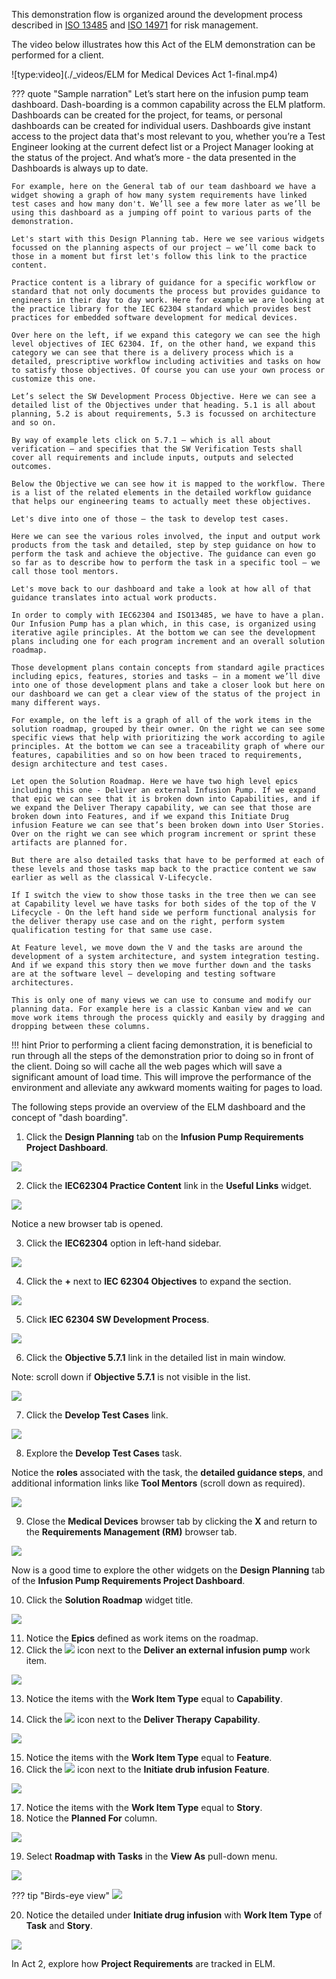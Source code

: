 This demonstration flow is organized around the development process described in <a href="https://www.iso.org/standard/59752.html" target="_blank">ISO 13485</a> and <a href="https://www.iso.org/standard/72704.html" target="_blank">ISO 14971</a> for risk management.

The video below illustrates how this Act of the ELM demonstration can be performed for a client.

![type:video](./_videos/ELM for Medical Devices Act 1-final.mp4)

??? quote "Sample narration"
    Let’s start here on the infusion pump team dashboard. Dash-boarding is a common capability across the ELM platform. Dashboards can be created for the project, for teams, or personal dashboards can be created for individual users. Dashboards give instant access to the project data that's most relevant to you, whether you’re a Test Engineer looking at the current defect list or a Project Manager looking at the status of the project. And what’s more - the data presented in the Dashboards is always up to date.

    For example, here on the General tab of our team dashboard we have a widget showing a graph of how many system requirements have linked test cases and how many don't. We’ll see a few more later as we’ll be using this dashboard as a jumping off point to various parts of the demonstration.

    Let's start with this Design Planning tab. Here we see various widgets focussed on the planning aspects of our project – we’ll come back to those in a moment but first let's follow this link to the practice content.

    Practice content is a library of guidance for a specific workflow or standard that not only documents the process but provides guidance to engineers in their day to day work. Here for example we are looking at the practice library for the IEC 62304 standard which provides best practices for embedded software development for medical devices.

    Over here on the left, if we expand this category we can see the high level objectives of IEC 62304. If, on the other hand, we expand this category we can see that there is a delivery process which is a detailed, prescriptive workflow including activities and tasks on how to satisfy those objectives. Of course you can use your own process or customize this one.

    Let’s select the SW Development Process Objective. Here we can see a detailed list of the Objectives under that heading. 5.1 is all about planning, 5.2 is about requirements, 5.3 is focussed on architecture and so on.

    By way of example lets click on 5.7.1 – which is all about verification – and specifies that the SW Verification Tests shall cover all requirements and include inputs, outputs and selected outcomes.

    Below the Objective we can see how it is mapped to the workflow. There is a list of the related elements in the detailed workflow guidance that helps our engineering teams to actually meet these objectives.

    Let's dive into one of those – the task to develop test cases.

    Here we can see the various roles involved, the input and output work products from the task and detailed, step by step guidance on how to perform the task and achieve the objective. The guidance can even go so far as to describe how to perform the task in a specific tool – we call those tool mentors.

    Let's move back to our dashboard and take a look at how all of that guidance translates into actual work products.

    In order to comply with IEC62304 and ISO13485, we have to have a plan. Our Infusion Pump has a plan which, in this case, is organized using iterative agile principles. At the bottom we can see the development plans including one for each program increment and an overall solution roadmap.

    Those development plans contain concepts from standard agile practices including epics, features, stories and tasks – in a moment we’ll dive into one of those development plans and take a closer look but here on our dashboard we can get a clear view of the status of the project in many different ways.

    For example, on the left is a graph of all of the work items in the solution roadmap, grouped by their owner. On the right we can see some specific views that help with prioritizing the work according to agile principles. At the bottom we can see a traceability graph of where our features, capabilities and so on how been traced to requirements, design architecture and test cases.

    Let open the Solution Roadmap. Here we have two high level epics including this one - Deliver an external Infusion Pump. If we expand that epic we can see that it is broken down into Capabilities, and if we expand the Deliver Therapy capability, we can see that those are broken down into Features, and if we expand this Initiate Drug infusion Feature we can see that’s been broken down into User Stories. Over on the right we can see which program increment or sprint these artifacts are planned for.

    But there are also detailed tasks that have to be performed at each of these levels and those tasks map back to the practice content we saw earlier as well as the classical V-Lifecycle.

    If I switch the view to show those tasks in the tree then we can see at Capability level we have tasks for both sides of the top of the V Lifecycle - On the left hand side we perform functional analysis for the deliver therapy use case and on the right, perform system qualification testing for that same use case.

    At Feature level, we move down the V and the tasks are around the development of a system architecture, and system integration testing. And if we expand this story then we move further down and the tasks are at the software level – developing and testing software architectures.

    This is only one of many views we can use to consume and modify our planning data. For example here is a classic Kanban view and we can move work items through the process quickly and easily by dragging and dropping between these columns.

!!! hint
    Prior to performing a client facing demonstration, it is beneficial to run through all the steps of the demonstration prior to doing so in front of the client. Doing so will cache all the web pages which will save a significant amount of load time. This will improve the performance of the environment and alleviate any awkward moments waiting for pages to load.

The following steps provide an overview of the ELM dashboard and the concept of "dash boarding".

1. Click the **Design Planning** tab on the **Infusion Pump Requirements Project Dashboard**.

![](_attachments/Dashboard-main-to-DesignPlanning.png)

2. Click the **IEC62304 Practice Content** link in the **Useful Links** widget.

![](_attachments/Dashboard-DesignPlanning.png)

Notice a new browser tab is opened.

3. Click the **IEC62304** option in left-hand sidebar.

![](_attachments/Dashboard-DesignPlanning-Menu.png)

4. Click the **+** next to **IEC 62304 Objectives** to expand the section.

![](_attachments/Dashboard-DesignPlanning-Menu2.png)

5. Click **IEC 62304 SW Development Process**.

![](_attachments/Dashboard-DesignPlanning-Menu3.png)

6. Click the **Objective 5.7.1** link in the detailed list in main window.

Note: scroll down if **Objective 5.7.1** is not visible in the list.

![](_attachments/Dashboard-DesignPlanning-SWDevelopmentProcess.png)

7. Click the **Develop Test Cases** link.

![](_attachments/Dashboard-DesignPlanning-Objective571.png)

8. Explore the **Develop Test Cases** task.

Notice the **roles** associated with the task, the **detailed guidance steps**, and additional information links like **Tool Mentors** (scroll down as required).

![](_attachments/TaskDevelopTestCases.png)

9. Close the **Medical Devices** browser tab by clicking the **X** and return to the **Requirements Management (RM)** browser tab.

![](_attachments/Dashboard-DesignPlanning-CloseTab.png)

Now is a good time to explore the other widgets on the **Design Planning** tab of the **Infusion Pump Requirements Project Dashboard**.

10. Click the **Solution Roadmap** widget title.

![](_attachments/Dashboard-DesignPlanning-SolutionRoadmapWidget.png)

11. Notice the **Epics** defined as work items on the roadmap.
12. Click the ![](_attachments/ExpandIcon.png) icon next to the **Deliver an external infusion pump** work item.

![](_attachments/Dashboard-DesignPlanning-SolutionRoadmap-Summary.png)

13. Notice the items with the **Work Item Type** equal to **Capability**.

14. Click the ![](_attachments/ExpandIcon.png) icon next to the **Deliver Therapy** **Capability**.

![](_attachments/Dashboard-DesignPlanning-SolutionRoadmap-SummaryExpanded.png)

15. Notice the items with the **Work Item Type** equal to **Feature**.
16. Click the ![](_attachments/ExpandIcon.png) icon next to the **Initiate drub infusion** **Feature**.

![](_attachments/Dashboard-DesignPlanning-SolutionRoadmap-InitiateDrugInfusion-1.png)

17. Notice the items with the **Work Item Type** equal to **Story**.
18. Notice the **Planned For** column.

![](_attachments/Dashboard-DesignPlanning-SolutionRoadmap-InitiateDrugInfusion-2.png)

19. Select **Roadmap with Tasks** in the **View As** pull-down menu.

![](_attachments/Dashboard-DesignPlanning-SolutionRoadmap-ViewAsMenu.png)

??? tip "Birds-eye view"
    ![](_attachments/Dashboard-DesignPlanning-SolutionRoadmap-ViewAs-BEV.png)

20. Notice the detailed under **Initiate drug infusion** with **Work Item Type** of **Task** and **Story**.

![](_attachments/Dashboard-DesignPlanning-SolutionRoadmap-ViewDetails.png)

In Act 2, explore how **Project Requirements** are tracked in ELM.
